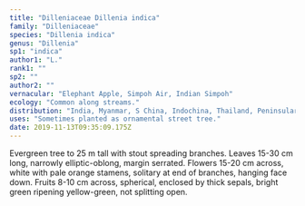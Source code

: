 ```yaml
---
title: "Dilleniaceae Dillenia indica"
family: "Dilleniaceae"
species: "Dillenia indica"
genus: "Dillenia"
sp1: "indica"
author1: "L."
rank1: ""
sp2: ""
author2: ""
vernacular: "Elephant Apple, Simpoh Air, Indian Simpoh"
ecology: "Common along streams."
distribution: "India, Myanmar, S China, Indochina, Thailand, Peninsular Malaysia, Borneo, Sumatra and Java."
uses: "Sometimes planted as ornamental street tree."
date: 2019-11-13T09:35:09.175Z
---
```

Evergreen tree to 25 m tall with stout spreading branches. Leaves 15-30 cm long, narrowly elliptic-oblong, margin serrated. Flowers 15-20 cm across, white with pale orange stamens, solitary at end of branches, hanging face down. Fruits 8-10 cm across, spherical, enclosed by thick sepals, bright green ripening yellow-green, not splitting open.